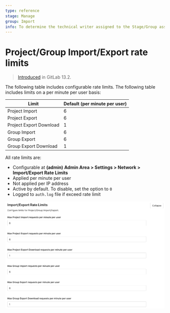 ```yaml
---
type: reference
stage: Manage
group: Import
info: To determine the technical writer assigned to the Stage/Group associated with this page, see https://about.gitlab.com/handbook/engineering/ux/technical-writing/#designated-technical-writers
---
```


# Project/Group Import/Export rate limits

> [Introduced](https://gitlab.com/gitlab-org/gitlab/-/merge_requests/35728) in GitLab 13.2.

The following table includes configurable rate limits. The following table includes limits on a
per minute per user basis:

| Limit                    | Default (per minute per user) |
|--------------------------|-------------------------------|
| Project Import           | 6                             |
| Project Export           | 6                             |
| Project Export Download  | 1                             |
| Group Import             | 6                             |
| Group Export             | 6                             |
| Group Export Download    | 1                             |

All rate limits are:

- Configurable at **(admin)** **Admin Area > Settings > Network > Import/Export Rate Limits**
- Applied per minute per user
- Not applied per IP address
- Active by default. To disable, set the option to `0`
- Logged to `auth.log` file if exceed rate limit

![Import/Export rate limits](img/import_export_rate_limits_v13_2.png)

